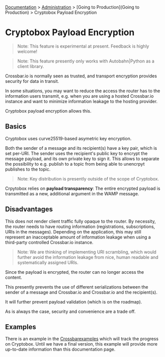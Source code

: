 [Documentation](.) > [Administration](Administration) > [Going to Production](Going to Production) > Cryptobox Payload Encryption

# Cryptobox Payload Encryption

> Note: This feature is experimental at present. Feedback is highly welcome!

> Note: This feature presently only works with Autobahn|Python as a client library.

Crossbar.io is normally seen as trusted, and transport encryption provides security for data in transit.

In some situations, you may want to reduce the access the router has to the information users transmit, e.g. when you are using a hosted Crossbar.io instance and want to minimize information leakage to the hosting provider.

Cryptobox payload encryption allows this.

## Basics

Cryptobox uses curve25519-based asymetric key encryption.

Both the sender of a message and its recipient(s) have a key pair, which is set per-URI. The sender uses the recipient's public key to encrypt the message payload, and its own private key to sign it. This allows to separate the possibility to e.g. publish to a topic from being able to unencrpyt publishes to the topic.

> Note: Key distribution is presently outside of the scope of Cryptobox.

Crpytobox relies on **payload transparency**: The entire encrypted payload is transmitted as a new, additional argument in the WAMP message. 

## Disadvantages

This does not render client traffic fully opaque to the router. By necessity, the router needs to have routing information (registrations, subscriptions, URIs in the messages). Depending on the application, this may still represent an inacceptable amount of information leakage when using a third-party controlled Crossbar.io instance.

> Note: We are thinking of implementing URI scrambling, which would further avoid the information leakage from nice, human readable and systematically assigned URIs.

Since the payload is encrypted, the router can no longer access the content.

This presently prevents the use of different serializations between the sender of a message and Crossbar.io and Crossbar.io and the recipient(s).

It will further prevent payload validation (which is on the roadmap).

As is always the case, security and convenience are a trade off.

## Examples

There is an example in the [Crossbarexamples](https://github.com/crossbario/crossbarexamples/tree/master/encryption/cryptobox) which will track the progress on Cryptobox. Until we have a final version, this example will provide more up-to-date information than this documentation page.
